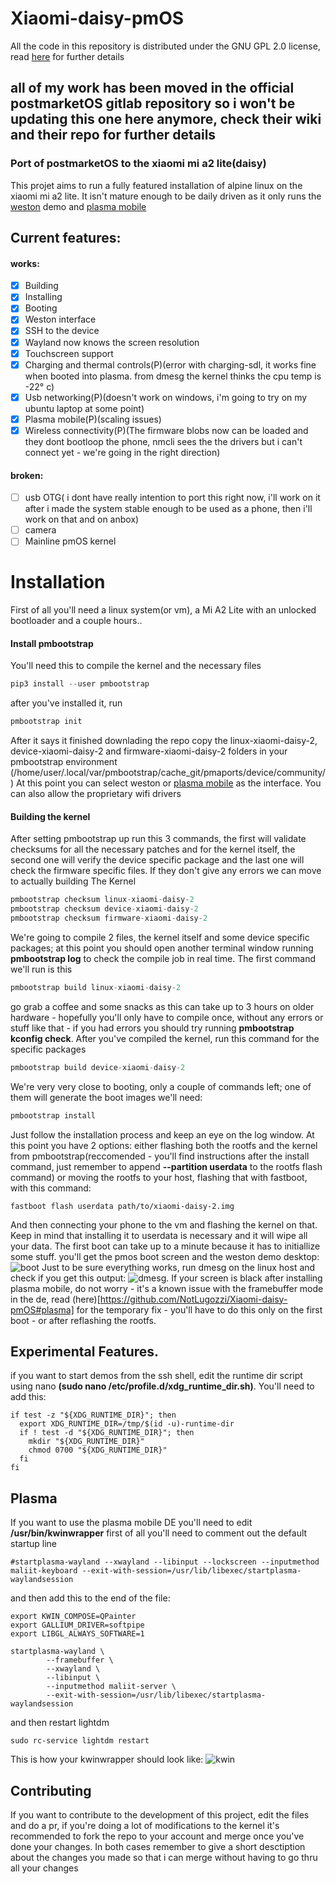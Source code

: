 # Xiaomi-daisy-pmOS
All the code in this repository is distributed under the GNU GPL 2.0 license, read [here](https://github.com/NotLugozzi/Xiaomi-daisy-pmOS/blob/main/LICENSE) for further details
## all of my work has been moved in the official postmarketOS gitlab repository so i won't be updating this one here anymore, check their wiki and their repo for further details
### Port of postmarketOS to the xiaomi mi a2 lite(daisy)
This projet aims to run a fully featured installation of alpine linux on the xiaomi mi a2 lite. It isn't mature enough to be daily driven as it only runs the 
[weston](https://youtu.be/JLhaONV8zBw) demo and [plasma mobile](https://github.com/NotLugozzi/Xiaomi-daisy-pmOS/blob/main/images/71884710-0a75-4978-be57-b59c9a149f9f.png) 

## Current features:
#### works:
- [x] Building
- [x] Installing
- [x] Booting
- [x] Weston interface
- [x] SSH to the device
- [x] Wayland now knows the screen resolution
- [x] Touchscreen support
- [x] Charging and thermal controls(P)(error with charging-sdl, it works fine when booted into plasma. from dmesg the kernel thinks the cpu temp is -22° c)
- [x] Usb networking(P)(doesn't work on windows, i'm going to try on my ubuntu laptop at some point)
- [x] Plasma mobile(P)(scaling issues)
- [x] Wireless connectivity(P)(The firmware blobs now can be loaded and they dont bootloop the phone, nmcli sees the the drivers but i can't connect yet - we're going in the right direction)
#### broken:
- [ ] usb OTG( i dont have really intention to port this right now, i'll work on it after i made the system stable enough to be used as a phone, then i'll work on that and on anbox)
- [ ] camera
- [ ] Mainline pmOS kernel

# Installation
First of all you'll need a linux system(or vm), a Mi A2 Lite with an unlocked bootloader and a couple hours..
#### Install pmbootstrap
You'll need this to compile the kernel and the necessary files
```python
pip3 install --user pmbootstrap
```
after you've installed it, run
```python
pmbootstrap init
```
After it says it finished downlading the repo copy the linux-xiaomi-daisy-2, device-xiaomi-daisy-2 and firmware-xiaomi-daisy-2 folders in your pmbootstrap environment (/home/user/.local/var/pmbootstrap/cache_git/pmaports/device/community/)
At this point you can select weston or [plasma mobile](https://github.com/NotLugozzi/Xiaomi-daisy-pmOS#plasma) as the interface. You can also allow the proprietary wifi drivers
#### Building the kernel
After setting pmbootstrap up run this 3 commands, the first will validate checksums for all the necessary patches and for the kernel itself, the second one will verify the device specific package and the last one will check the firmware specific files. If they don't give any errors we can move to actually building The Kernel
```python
pmbootstrap checksum linux-xiaomi-daisy-2
pmbootstrap checksum device-xiaomi-daisy-2
pmbootstrap checksum firmware-xiaomi-daisy-2
```
We're going to compile 2 files, the kernel itself and some device specific packages; at this point you should open another terminal window running **pmbootstrap log** to check the compile job in real time. The first command we'll run is this
```python
pmbootstrap build linux-xiaomi-daisy-2
```
go grab a coffee and some snacks as this can take up to 3 hours on older hardware - hopefully you'll only have to compile once, without any errors or stuff like that - if you had errors you should try running **pmbootstrap kconfig check**. After you've compiled the kernel, run this command for the specific packages
```python
pmbootstrap build device-xiaomi-daisy-2
```
We're very very close to booting, only a couple of commands left; one of them will generate the boot images we'll need:
```python
pmbootstrap install
```
Just follow the installation process and keep an eye on the log window. At this point you have 2 options: either flashing both the rootfs and the kernel from pmbootstrap(reccomended - you'll find instructions after the install command, just remember to append **--partition userdata** to the rootfs flash command) or moving the rootfs to your host, flashing that with fastboot, with this command:
```
fastboot flash userdata path/to/xiaomi-daisy-2.img
```
And then connecting your phone to the vm and flashing the kernel on that. Keep in mind that installing it to userdata is necessary and it will wipe all your data. The first boot can take up to a minute because it has to initiallize some stuff. you'll get the pmos boot screen and the weston demo desktop:
![boot](https://github.com/NotLugozzi/Xiaomi-daisy-pmOS/blob/main/images/pmOS%20succesful%20boot.jpg)
Just to be sure everything works, run dmesg on the linux host and check if you get this output:
![dmesg](https://github.com/NotLugozzi/Xiaomi-daisy-pmOS/blob/main/images/dmesg.png).
                          If your screen is black after installing plasma mobile, do not worry - it's a known issue with the framebuffer mode in the de, read (here)[https://github.com/NotLugozzi/Xiaomi-daisy-pmOS#plasma] for the temporary fix - you'll have to do this only on the first boot - or after reflashing the rootfs.
## Experimental Features. 
if you want to start demos from the ssh shell, edit the runtime dir script using nano **(sudo nano /etc/profile.d/xdg_runtime_dir.sh)**. You'll need to add this:
```
if test -z "${XDG_RUNTIME_DIR}"; then
  export XDG_RUNTIME_DIR=/tmp/$(id -u)-runtime-dir
  if ! test -d "${XDG_RUNTIME_DIR}"; then
    mkdir "${XDG_RUNTIME_DIR}"
    chmod 0700 "${XDG_RUNTIME_DIR}"
  fi
fi
```
## Plasma
If you want to use the plasma mobile DE you'll need to edit **/usr/bin/kwinwrapper** first of all you'll need to comment out the default startup line
```
#startplasma-wayland --xwayland --libinput --lockscreen --inputmethod maliit-keyboard --exit-with-session=/usr/lib/libexec/startplasma-waylandsession
```
and then add this to the end of the file:
```
export KWIN_COMPOSE=QPainter
export GALLIUM_DRIVER=softpipe
export LIBGL_ALWAYS_SOFTWARE=1

startplasma-wayland \
        --framebuffer \
        --xwayland \
        --libinput \
        --inputmethod maliit-server \
        --exit-with-session=/usr/lib/libexec/startplasma-waylandsession

```
and then restart lightdm
```
sudo rc-service lightdm restart
```
This is how your kwinwrapper should look like:
![kwin](https://github.com/NotLugozzi/Xiaomi-daisy-pmOS/blob/main/images/kwinwrapper.png)
## Contributing
If you want to contribute to the development of this project, edit the files and do a pr, if you're doing a lot of modifications to the kernel it's recommended to fork the repo to your account and merge once you've done your changes. In both cases remember to give a short desctiption about the changes you made so that i can merge without having to go thru all your changes  

